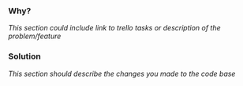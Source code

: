 ### Why?
_This section could include link to trello tasks or description of the problem/feature_


### Solution
_This section should describe the changes you made to the code base_
